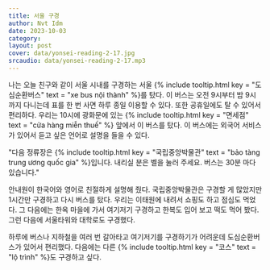 ```yaml
---
title: 서울 구경
author: Nvt Idm
date: 2023-10-03
category: 
layout: post
cover: data/yonsei-reading-2-17.jpg
srcaudio: data/yonsei-reading-2-17.mp3
---
```


나는 오늘 친구와 같이 서울 시내를 구경하는 서울 {% include tooltip.html key = "도심순환버스" text = "xe bus nội thành" %}를 탔다. 
이 버스는 오전 9시부터 밤 9시까지 다니는데 표를 한 번 사면 하루 종일 이용할 수 있다. 
또한 공휴일에도 탈 수 있어서 편리하다. 
우리는 10시에 광화문에 있는 {% include tooltip.html key = "면세점" text = "cửa hàng miễn thuế" %} 앞에서 이 버스를 탔다. 
이 버스에는 외국어 서비스가 있어서 듣고 싶은 언어로 설명을 들을 수 있다.

"다음 정류장은 {% include tooltip.html key = "국립중앙박물관" text = "bảo tàng trung ương quốc gia" %}입니다. 내리실 분은 벨을 눌러 주세요. 버스는 30분 마다 있습니다."

안내원이 한국어와 영어로 친절하게 설명해 줬다. 
국립중앙박물관은 구경할 게 많았지만 1시간만 구경하고 다시 버스를 탔다. 
우리는 이태원에 내려서 쇼핑도 하고 점심도 먹었다. 
그 다음에는 한옥 마을에 가서 여기저기 구경하고 한복도 입어 보고 떡도 먹어 봤다. 
그런 다음에 서울타워와 대학로도 구경했다.

하루에 버스나 지하철을 여러 번 갈아타고 여기저기를 구경하기가 어려운데 도심순환버스가 있어서 편리했다. 
다음에는 다른 {% include tooltip.html key = "코스" text = "lộ trình" %}도 구경하고 싶다.